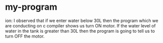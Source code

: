 # my-program
ion:             I observed that if we enter water below 30L then the program which we are conducting on c compiler shows us turn ON motor.             If the water level of water in the tank is greater than 30L then the program is going to tell us to turn OFF the motor.
